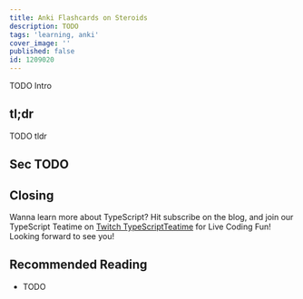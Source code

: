 ```yaml
---
title: Anki Flashcards on Steroids
description: TODO
tags: 'learning, anki'
cover_image: ''
published: false
id: 1209020
---
```


TODO Intro

## tl;dr

TODO tldr

## Sec TODO

## Closing

Wanna learn more about TypeScript? Hit subscribe on the blog, and join our TypeScript Teatime on [Twitch TypeScriptTeatime](https://www.twitch.tv/typescriptteatime/schedule) for Live Coding Fun! Looking forward to see you!

## Recommended Reading

- TODO
